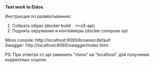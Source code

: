 ﻿**Test work to Eidos**.
 
 Инструкция по развёртыванию:

1. Собрать образ (docker build . -t=s3-api)
2. Поднять окружение и контейнеры (docker compose up)

Minio console: http://localhost:9090/browser/default \
Swagger: http://localhost:8080/swagger/index.html 

PS: При ответах от api заменить "minio" на "localhost" для получения корректных ссылок
